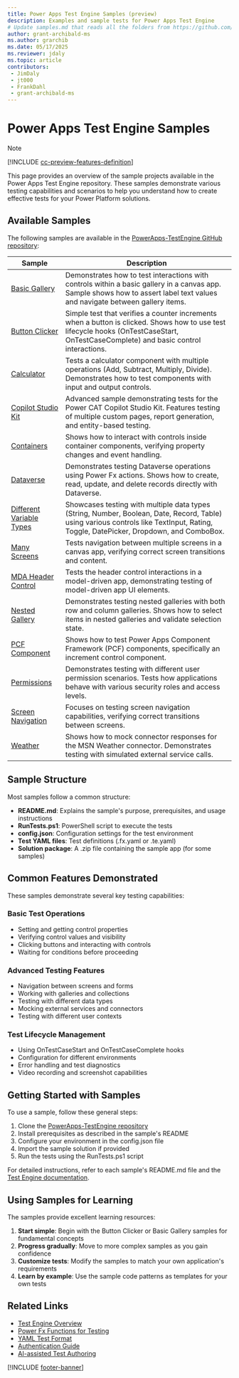 ```yaml
---
title: Power Apps Test Engine Samples (preview)
description: Examples and sample tests for Power Apps Test Engine
# Update samples.md that reads all the folders from https://github.com/microsoft/PowerApps-TestEngine/tree/main/samples and uses any readme.md to summarize the sample. Generate samples as table with link to the sample and a second column with the description
author: grant-archibald-ms
ms.author: grarchib
ms.date: 05/17/2025
ms.reviewer: jdaly
ms.topic: article
contributors:
 - JimDaly
 - jt000
 - FrankDahl
 - grant-archibald-ms
---
```


# Power Apps Test Engine Samples

> [!NOTE]
> [!INCLUDE [cc-preview-features-definition](../includes/cc-preview-features-definition.md)]

This page provides an overview of the sample projects available in the Power Apps Test Engine repository. These samples demonstrate various testing capabilities and scenarios to help you understand how to create effective tests for your Power Platform solutions.

## Available Samples

The following samples are available in the [PowerApps-TestEngine GitHub repository](https://github.com/microsoft/PowerApps-TestEngine/tree/main/samples):

| Sample | Description |
|--------|-------------|
| [Basic Gallery](https://github.com/microsoft/PowerApps-TestEngine/tree/main/samples/basicgallery) | Demonstrates how to test interactions with controls within a basic gallery in a canvas app. Sample shows how to assert label text values and navigate between gallery items. |
| [Button Clicker](https://github.com/microsoft/PowerApps-TestEngine/tree/main/samples/buttonclicker) | Simple test that verifies a counter increments when a button is clicked. Shows how to use test lifecycle hooks (OnTestCaseStart, OnTestCaseComplete) and basic control interactions. |
| [Calculator](https://github.com/microsoft/PowerApps-TestEngine/tree/main/samples/calculator) | Tests a calculator component with multiple operations (Add, Subtract, Multiply, Divide). Demonstrates how to test components with input and output controls. |
| [Copilot Studio Kit](https://github.com/microsoft/PowerApps-TestEngine/tree/main/samples/copilotstudiokit) | Advanced sample demonstrating tests for the Power CAT Copilot Studio Kit. Features testing of multiple custom pages, report generation, and entity-based testing. |
| [Containers](https://github.com/microsoft/PowerApps-TestEngine/tree/main/samples/containers) | Shows how to interact with controls inside container components, verifying property changes and event handling. |
| [Dataverse](https://github.com/microsoft/PowerApps-TestEngine/tree/main/samples/dataverse) | Demonstrates testing Dataverse operations using Power Fx actions. Shows how to create, read, update, and delete records directly with Dataverse. |
| [Different Variable Types](https://github.com/microsoft/PowerApps-TestEngine/tree/main/samples/differentvariabletypes) | Showcases testing with multiple data types (String, Number, Boolean, Date, Record, Table) using various controls like TextInput, Rating, Toggle, DatePicker, Dropdown, and ComboBox. |
| [Many Screens](https://github.com/microsoft/PowerApps-TestEngine/tree/main/samples/manyscreens) | Tests navigation between multiple screens in a canvas app, verifying correct screen transitions and content. |
| [MDA Header Control](https://github.com/microsoft/PowerApps-TestEngine/tree/main/samples/mdaheadercontrol) | Tests the header control interactions in a model-driven app, demonstrating testing of model-driven app UI elements. |
| [Nested Gallery](https://github.com/microsoft/PowerApps-TestEngine/tree/main/samples/nestedgallery) | Demonstrates testing nested galleries with both row and column galleries. Shows how to select items in nested galleries and validate selection state. |
| [PCF Component](https://github.com/microsoft/PowerApps-TestEngine/tree/main/samples/pcfcomponent) | Shows how to test Power Apps Component Framework (PCF) components, specifically an increment control component. |
| [Permissions](https://github.com/microsoft/PowerApps-TestEngine/tree/main/samples/permissions) | Demonstrates testing with different user permission scenarios. Tests how applications behave with various security roles and access levels. |
| [Screen Navigation](https://github.com/microsoft/PowerApps-TestEngine/tree/main/samples/screennavigation) | Focuses on testing screen navigation capabilities, verifying correct transitions between screens. |
| [Weather](https://github.com/microsoft/PowerApps-TestEngine/tree/main/samples/weather) | Shows how to mock connector responses for the MSN Weather connector. Demonstrates testing with simulated external service calls. |

## Sample Structure

Most samples follow a common structure:

- **README.md**: Explains the sample's purpose, prerequisites, and usage instructions
- **RunTests.ps1**: PowerShell script to execute the tests
- **config.json**: Configuration settings for the test environment
- **Test YAML files**: Test definitions (.fx.yaml or .te.yaml)
- **Solution package**: A .zip file containing the sample app (for some samples)

## Common Features Demonstrated

These samples demonstrate several key testing capabilities:

### Basic Test Operations
- Setting and getting control properties
- Verifying control values and visibility
- Clicking buttons and interacting with controls
- Waiting for conditions before proceeding

### Advanced Testing Features
- Navigation between screens and forms
- Working with galleries and collections
- Testing with different data types
- Mocking external services and connectors
- Testing with different user contexts

### Test Lifecycle Management
- Using OnTestCaseStart and OnTestCaseComplete hooks
- Configuration for different environments
- Error handling and test diagnostics
- Video recording and screenshot capabilities

## Getting Started with Samples

To use a sample, follow these general steps:

1. Clone the [PowerApps-TestEngine repository](https://github.com/microsoft/PowerApps-TestEngine)
2. Install prerequisites as described in the sample's README
3. Configure your environment in the config.json file
4. Import the sample solution if provided
5. Run the tests using the RunTests.ps1 script

For detailed instructions, refer to each sample's README.md file and the [Test Engine documentation](overview.md).

## Using Samples for Learning

The samples provide excellent learning resources:

1. **Start simple**: Begin with the Button Clicker or Basic Gallery samples for fundamental concepts
2. **Progress gradually**: Move to more complex samples as you gain confidence
3. **Customize tests**: Modify the samples to match your own application's requirements
4. **Learn by example**: Use the sample code patterns as templates for your own tests

## Related Links

- [Test Engine Overview](overview.md)
- [Power Fx Functions for Testing](powerfx-functions.md)
- [YAML Test Format](yaml.md)
- [Authentication Guide](authentication-guide.md)
- [AI-assisted Test Authoring](ai-authoring.md)

[!INCLUDE [footer-banner](../includes/footer-banner.md)]

